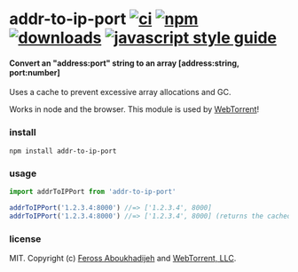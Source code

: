 # addr-to-ip-port [![ci][ci-image]][ci-url] [![npm][npm-image]][npm-url] [![downloads][downloads-image]][downloads-url] [![javascript style guide][standard-image]][standard-url]

[ci-image]: https://github.com/webtorrent/addr-to-ip-port/actions/workflows/ci.yml/badge.svg
[ci-url]: https://github.com/webtorrent/addr-to-ip-port/actions/workflows/ci.yml
[npm-image]: https://img.shields.io/npm/v/addr-to-ip-port.svg
[npm-url]: https://npmjs.org/package/addr-to-ip-port
[downloads-image]: https://img.shields.io/npm/dm/addr-to-ip-port.svg
[downloads-url]: https://npmjs.org/package/addr-to-ip-port
[standard-image]: https://img.shields.io/badge/code_style-standard-brightgreen.svg
[standard-url]: https://standardjs.com

#### Convert an "address:port" string to an array [address:string, port:number]

Uses a cache to prevent excessive array allocations and GC.

Works in node and the browser. This module is used by [WebTorrent](http://webtorrent.io)!

### install

```
npm install addr-to-ip-port
```

### usage

```js
import addrToIPPort from 'addr-to-ip-port'

addrToIPPort('1.2.3.4:8000') //=> ['1.2.3.4', 8000]
addrToIPPort('1.2.3.4:8000') //=> ['1.2.3.4', 8000] (returns the cached object)
```

### license

MIT. Copyright (c) [Feross Aboukhadijeh](https://feross.org) and [WebTorrent, LLC](https://webtorrent.io).
